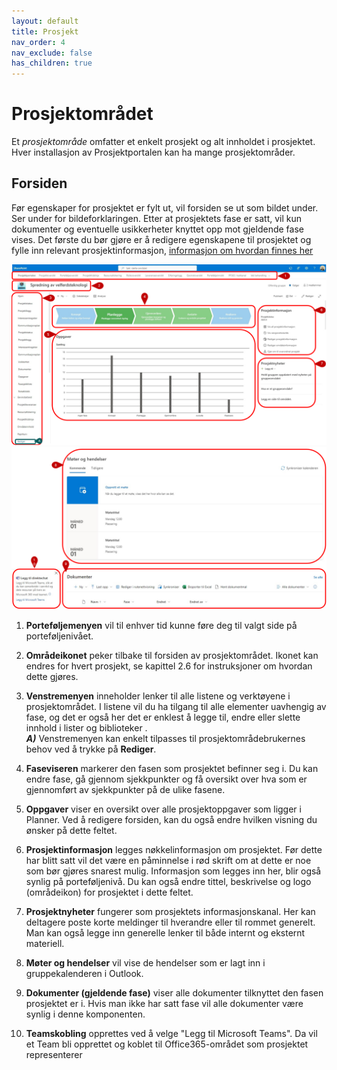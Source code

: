 ```yaml
---
layout: default
title: Prosjekt
nav_order: 4
nav_exclude: false
has_children: true
---
```


# Prosjektområdet

Et *prosjektområde* omfatter et enkelt prosjekt og alt innholdet i prosjektet. Hver installasjon av Prosjektportalen kan ha mange
prosjektområder.

## Forsiden

Før egenskaper for prosjektet er fylt ut, vil forsiden se ut som bildet under. Ser under for bildeforklaringen. Etter at prosjektets fase er satt, vil kun dokumenter og eventuelle usikkerheter knyttet opp mot gjeldende fase vises. Det første du bør gjøre er å redigere egenskapene til prosjektet og fylle inn relevant prosjektinformasjon, [informasjon om hvordan finnes her](4.2%20Prosjektegenskaper%20og%20fasesetting.html)


![](./media/4-Prosjektomrade.png)
![](./media/4-Prosjektomrade_MoteDokTeam.png)

1.  **Porteføljemenyen** vil til enhver tid kunne føre deg til valgt side på porteføljenivået.

2.  **Områdeikonet** peker tilbake til forsiden av prosjektområdet. Ikonet kan endres for hvert prosjekt, se kapittel 2.6 for instruksjoner om hvordan dette gjøres.

3. **Venstremenyen** inneholder lenker til alle listene og verktøyene i prosjektområdet. I listene vil du ha tilgang til alle elementer uavhengig av fase, og det er også her det er enklest å legge til, endre eller slette innhold i lister og biblioteker
    .     
   ***A)*** Venstremenyen kan enkelt tilpasses til prosjektområdebrukernes behov ved å trykke på **Rediger**.

4.  **Faseviseren** markerer den fasen som prosjektet befinner seg i. Du kan endre fase, gå gjennom sjekkpunkter og få oversikt over hva som er gjennomført av sjekkpunkter på de ulike fasene.

5.  **Oppgaver** viser en oversikt over alle prosjektoppgaver som ligger i Planner. Ved å redigere forsiden, kan du også endre hvilken visning du ønsker på dette feltet.

6.  **Prosjektinformasjon** legges nøkkelinformasjon om prosjektet. Før dette har blitt satt vil det være en påminnelse i rød skrift om at dette er noe som bør gjøres snarest mulig. Informasjon som legges inn her, blir også synlig på porteføljenivå. Du kan også endre tittel, beskrivelse og logo (områdeikon) for prosjektet i dette feltet.

7.  **Prosjektnyheter** fungerer som prosjektets informasjonskanal. Her kan deltagere poste korte meldinger til hverandre eller til rommet generelt. Man kan også legge inn generelle lenker til både internt og eksternt materiell.

8.  **Møter og hendelser** vil vise de hendelser som er lagt inn i gruppekalenderen i Outlook.

9.  **Dokumenter (gjeldende fase)** viser alle dokumenter tilknyttet den fasen prosjektet er i. Hvis man ikke har satt fase vil alle dokumenter være synlig i denne komponenten.

10. **Teamskobling** opprettes ved å velge "Legg til Microsoft Teams". Da vil et Team bli opprettet og koblet til Office365-området som prosjektet representerer
       
  



